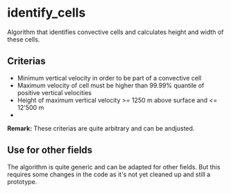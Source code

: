 # identify_cells

Algorithm that identifies convective cells and calculates height and width of these cells.

## Criterias
*  Minimum vertical velocity in order to be part of a convective cell
*  Maximum velocity of cell must be higher than 99.99% quantile of positive vertical velocities
*  Height of maximum vertical velocity >= 1250 m above surface and <= 12'500 m
*  
**Remark:** These criterias are quite arbitrary and can be andjusted.

## Use for other fields
The algorithm is quite generic and can be adapted for other fields. But this requires some changes in the code as it's not yet cleaned up and still a prototype.